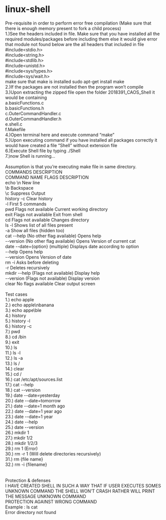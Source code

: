 # linux-shell<br />
Pre-requisite in order to perform error free compilation (Make sure that there is enough memory present to fork a child process)<br />
1.)See the headers included in file. Make sure that you have installed all the required modules/packages before including them else it would give error that module not found below are the all headers that included in file<br />
#include<stdio.h><br />
#include<string.h><br />
#include<stdlib.h><br />
#include<unistd.h><br />
#include<sys/types.h><br />
#include<sys/wait.h><br />
make sure that make is installed sudo apt-get install make<br />
2.)If the packages are not installed then the program won’t compile<br />
3.)Upon extracting the zipped file open the folder 2018391_CAOS_Shell it would be containing<br />
a.basicFunctions.c<br />
b.basicFunctions.h<br />
c.OuterCommandHandler.c<br />
d.OuterCommandHandler.h<br />
e.shell.c<br />
f.Makefile<br />
4.)Open terminal here and execute command “make”<br />
5.)Upon executing command if you have installed all packages correctly it would have created a file “Shell” without extension file<br />
6.)Execute Shell file by typing ./Shell<br />
7.)now Shell is running…<br />
<br />
Assumption is that you’re executing make file in same directory.<br />
COMMANDS DESCRIPTION<br />
COMMAND NAME	FLAGS					DESCRIPTION<br />
echo		\\n					New line<br />
		\\b					Backspace<br />
		\\c 					Suppress Output<br />
history		-c					Clear history<br />
		-l					First 5 commands<br />
pwd		Flags not available			Current working directory<br />
exit		Flags not available			Exit from shell<br />
cd		Flags not available			Changes directory<br />
ls		-l					Shows list of all files present<br />
		-a					Show all files (hidden too)<br />
cat		--help 	(No other flag available)	Opens help<br />
		--version (No other flag available)	Opens Version of current cat<br />
date		--date={option} (multiple)		Displays date according to option<br />
		--help 	Opens help<br />
		--version				Opens Version of date<br />
rm		-i					Asks before deleting<br />
		-r					Deletes recursively<br />
mkdir		--help 					(Flags not available)	Display help<br />
		--version 				(Flags not available)	Display version<br />
clear		No flags available			Clear output screen<br />
<br />
Test cases<br />
1.)	echo apple<br />
2.)	echo apple\\nbanana<br />
3.)	echo appe\\ble<br />
4.)	history<br />
5.)	history -l<br />
6.)	history -c<br />
7.)	pwd<br />
8.)	cd /bin<br />
9.)	exit<br />
10.)	 ls <br />
11.)	 ls -l<br />
12.)	 ls -a<br />
13.)	 ls /<br />
14.)	 clear<br />
15.)	 cd /<br />
16.)	 cat /etc/apt/sources.list<br />
17.)	cat --help<br />
18.)	cat --version<br />
19.)	date --date=yesterday<br />
20.)	date --date=tomorrow<br />
21.)	date --date=1 month ago<br />
22.)	date --date=1 year ago<br />
23.)	date --date=1 year<br />
24.)	date --help<br />
25.)	date --version<br />
26.)	 mkdir 1<br />
27.)	 mkdir 1/2<br />
28.)	 mkdir 1/2/3<br />
29.)	 rm 1	(Error)<br />
30.)	 rm -r 1	(Will delete directories recursively)<br />
31.)	 rm {file name}<br />
32.)	 rm -i {filename}<br />
<br />
<br />
Protection & defenses<br />
I HAVE CREATED SHELL IN SUCH A WAY THAT IF USER EXECUTES SOMES UNKNOWN COMMAND THE SHELL WON’T CRASH RATHER WILL PRINT THE MESSAGE UNKNOWN COMMAND<br />
PROTECTION AGAINST WRONG COMMAND <br />
Example : ls cat<br />
Error directory not found<br />

